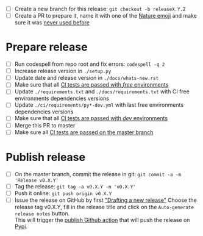 - [ ] Create a new branch for this release: ``git checkout -b releaseX.Y.Z``
- [ ] Create a PR to prepare it, name it with one of the [Nature emoji](https://www.webfx.com/tools/emoji-cheat-sheet/#tabs-3) and make sure it was [never used before](https://github.com/euroargodev/argopy/pulls?q=is%3Apr+label%3Arelease+) 

# Prepare release

- [ ] Run codespell from repo root and fix errors: ``codespell -q 2``
- [ ] Increase release version in ``./setup.py``
- [ ] Update date and release version in ``./docs/whats-new.rst``
- [ ] Make sure that all [CI tests are passed with *free* environments](https://github.com/euroargodev/argopy/actions?query=workflow%3A%22tests+in+FREE+env%22+event%3Apull_request)
- [ ] Update ``./requirements.txt`` and ``./docs/requirements.txt`` with CI free environments dependencies versions 
- [ ] Update ``./ci/requirements/py*-dev.yml`` with last free environments dependencies versions
- [ ] Make sure that all [CI tests are passed with *dev* environments](https://github.com/euroargodev/argopy/actions?query=workflow%3A%22tests+in+DEV+env%22+event%3Apull_request)
- [ ] Merge this PR to master
- [ ] Make sure all [CI tests are passed on the master branch](https://github.com/euroargodev/argopy/actions?query=workflow%3Atests*+branch%3Amaster)

# Publish release

- [ ] On the master branch, commit the release in git: ``git commit -a -m 'Release v0.X.Y'``
- [ ] Tag the release: ``git tag -a v0.X.Y -m 'v0.X.Y'``
- [ ] Push it online: ``git push origin v0.X.Y``
- [ ] Issue the release on GitHub by first ["Drafting a new release"](https://github.com/euroargodev/argopy/releases/new)
Choose the release tag v0.X.Y, fill in the release title and click on the `Auto-generate release notes` button.  
This will trigger the [publish Github action](https://github.com/euroargodev/argopy/blob/master/.github/workflows/pythonpublish.yml) that will push the release on [Pypi](https://pypi.org/project/argopy/#history).